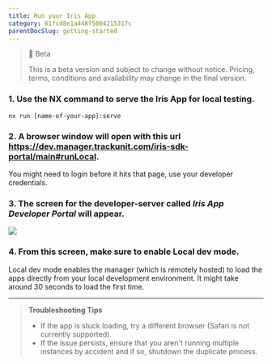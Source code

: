 ```yaml
---
title: Run your Iris App
category: 61fcd8e1a448f5004215317c
parentDocSlug: getting-started
---
```


> 🚧 Beta
> 
> This is a beta version and subject to change without notice. Pricing, terms, conditions and availability may change in the final version.

### 1. Use the NX command to serve the Iris App for local testing.

```
nx run [name-of-your-app]:serve
```



### 2. A browser window will open with this url <https://dev.manager.trackunit.com/iris-sdk-portal/main#runLocal>.
You might need to login before it hits that page, use your developer credentials.

### 3. The screen for the developer-server called _**Iris App Developer Portal**_ will appear.

![](https://files.readme.io/98fffa5-DeveloperTiles.png)

### 4. From this screen, make sure to enable **Local dev mode**.
Local dev mode enables the manager (which is remotely hosted) to load the apps directly from your local development environment. It might take around 30 seconds to load the first time. 


---

> **Troubleshooting Tips**
>
> - If the app is stuck loading, try a different browser (Safari is not currently supported).
> - If the issue persists, ensure that you aren't running multiple instances by accident and if so, shutdown the duplicate process.
